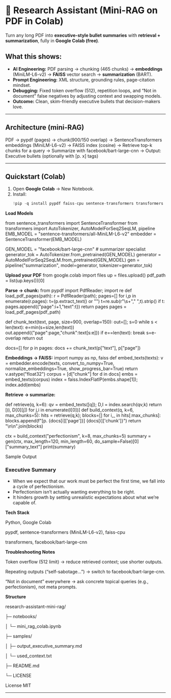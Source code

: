 # 📘 Research Assistant (Mini-RAG on PDF in Colab)

Turn any long PDF into **executive-style bullet summaries** with **retrieval + summarization**, fully in **Google Colab (free)**.

##  What this shows:
- **AI Engineering:** PDF parsing → chunking (465 chunks) → **embeddings** (MiniLM-L6-v2) → **FAISS** vector search → **summarization** (BART).
- **Prompt Engineering:** XML structure, grounding rules, page-citation mindset.
- **Debugging:** Fixed token overflow (512), repetition loops, and “Not in document” false negatives by adjusting context and swapping models.
- **Outcome:** Clean, skim-friendly executive bullets that decision-makers love.

---

## Architecture (mini-RAG)
PDF → pypdf (pages) → chunk(900/150 overlap)
→ SentenceTransformers embeddings (MiniLM-L6-v2)
→ FAISS index (cosine)
→ Retrieve top-k chunks for a query
→ Summarize with facebook/bart-large-cnn
→ Output: Executive bullets (optionally with [p. x] tags)


---

##  Quickstart (Colab)
1. Open **Google Colab** → New Notebook.
2. Install:
   ```python
   !pip -q install pypdf faiss-cpu sentence-transformers transformers accelerate einops

**Load Models**

from sentence_transformers import SentenceTransformer
from transformers import AutoTokenizer, AutoModelForSeq2SeqLM, pipeline
EMB_MODEL = "sentence-transformers/all-MiniLM-L6-v2"
embedder = SentenceTransformer(EMB_MODEL)

GEN_MODEL = "facebook/bart-large-cnn"  # summarizer specialist
generator_tok = AutoTokenizer.from_pretrained(GEN_MODEL)
generator = AutoModelForSeq2SeqLM.from_pretrained(GEN_MODEL)
gen = pipeline("summarization", model=generator, tokenizer=generator_tok)

**Upload your PDF**
from google.colab import files
up = files.upload()
pdf_path = list(up.keys())[0]

**Parse → chunk:**
from pypdf import PdfReader; import re
def load_pdf_pages(path):
    r = PdfReader(path); pages=[]
    for i,p in enumerate(r.pages):
        t=(p.extract_text() or "")
        t=re.sub(r"\s+"," ",t).strip()
        if t: pages.append({"page":i+1,"text":t})
    return pages
pages = load_pdf_pages(pdf_path)

def chunk_text(text, page, size=900, overlap=150):
    out=[]; s=0
    while s < len(text):
        e=min(s+size,len(text))
        out.append({"page":page,"chunk":text[s:e]})
        if e==len(text): break
        s=e-overlap
    return out

docs=[]
for p in pages: docs += chunk_text(p["text"], p["page"])

**Embeddings → FAISS:**
import numpy as np, faiss
def embed_texts(texts):
    v = embedder.encode(texts, convert_to_numpy=True, normalize_embeddings=True, show_progress_bar=True)
    return v.astype("float32")
corpus = [d["chunk"] for d in docs]
embs = embed_texts(corpus)
index = faiss.IndexFlatIP(embs.shape[1]); index.add(embs)

**Retrieve → summarize:**

def retrieve(q, k=6):
    qv = embed_texts([q]); D,I = index.search(qv,k)
    return [(i, D[0][j]) for j,i in enumerate(I[0])]
def build_context(q, k=6, max_chunks=5):
    hits = retrieve(q,k); blocks=[]
    for i,_ in hits[:max_chunks]:
        blocks.append(f"[p. {docs[i]['page']}] {docs[i]['chunk']}")
    return "\n\n".join(blocks)

ctx = build_context("perfectionism", k=8, max_chunks=5)
summary = gen(ctx, max_length=120, min_length=60, do_sample=False)[0]["summary_text"]
print(summary)


Sample Output
### Executive Summary
- When we expect that our work must be perfect the first time, we fall into a cycle of perfectionism.
- Perfectionism isn’t actually wanting everything to be right.
- It hinders growth by setting unrealistic expectations about what we’re capable of.



**Tech Stack**

Python, Google Colab

pypdf, sentence-transformers (MiniLM-L6-v2), faiss-cpu

transformers, facebook/bart-large-cnn


**Troubleshooting Notes**

Token overflow (512 limit) → reduce retrieved context; use shorter outputs.

Repeating outputs (“self-sabotage…”) → switch to facebook/bart-large-cnn.

“Not in document” everywhere → ask concrete topical queries (e.g., perfectionism), not meta prompts.

**Structure**

research-assistant-mini-rag/

├─ notebooks/

│  └─ mini_rag_colab.ipynb

├─ samples/

│  ├─ output_executive_summary.md

│  └─ used_context.txt

├─ README.md

└─ LICENSE



License
MIT

---


